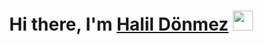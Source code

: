<h1 align="center">Hi there, I'm <a href="https://www.linkedin.com/in/halildönmez" target="_blank">Halil Dönmez</a> <img
src="https://github.com/haldonmez/haldonmez/images/Hi.gif" height="32" /></h1>

<!--
**haldonmez/haldonmez** is a ✨ _special_ ✨ repository because its `README.md` (this file) appears on your GitHub profile.

Here are some ideas to get you started:

- 🔭 I’m currently working on ...
- 🌱 I’m currently learning ...
- 👯 I’m looking to collaborate on ...
- 🤔 I’m looking for help with ...
- 💬 Ask me about ...
- 📫 How to reach me: ...
- 😄 Pronouns: ...
- ⚡ Fun fact: ...
-->
